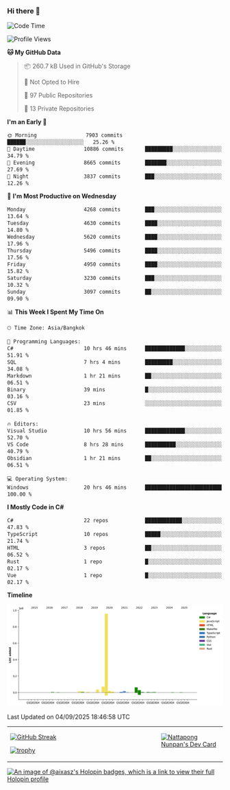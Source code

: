 ### Hi there 👋

<!--START_SECTION:waka-->
![Code Time](http://img.shields.io/badge/Code%20Time-2%2C550%20hrs%2021%20mins-blue)

![Profile Views](http://img.shields.io/badge/Profile%20Views-0-blue)

**🐱 My GitHub Data** 

> 📦 260.7 kB Used in GitHub's Storage 
 > 
> 🚫 Not Opted to Hire
 > 
> 📜 97 Public Repositories 
 > 
> 🔑 13 Private Repositories 
 > 
**I'm an Early 🐤** 

```text
🌞 Morning                7903 commits        ██████░░░░░░░░░░░░░░░░░░░   25.26 % 
🌆 Daytime                10886 commits       █████████░░░░░░░░░░░░░░░░   34.79 % 
🌃 Evening                8665 commits        ███████░░░░░░░░░░░░░░░░░░   27.69 % 
🌙 Night                  3837 commits        ███░░░░░░░░░░░░░░░░░░░░░░   12.26 % 
```
📅 **I'm Most Productive on Wednesday** 

```text
Monday                   4268 commits        ███░░░░░░░░░░░░░░░░░░░░░░   13.64 % 
Tuesday                  4630 commits        ████░░░░░░░░░░░░░░░░░░░░░   14.80 % 
Wednesday                5620 commits        ████░░░░░░░░░░░░░░░░░░░░░   17.96 % 
Thursday                 5496 commits        ████░░░░░░░░░░░░░░░░░░░░░   17.56 % 
Friday                   4950 commits        ████░░░░░░░░░░░░░░░░░░░░░   15.82 % 
Saturday                 3230 commits        ███░░░░░░░░░░░░░░░░░░░░░░   10.32 % 
Sunday                   3097 commits        ██░░░░░░░░░░░░░░░░░░░░░░░   09.90 % 
```


📊 **This Week I Spent My Time On** 

```text
🕑︎ Time Zone: Asia/Bangkok

💬 Programming Languages: 
C#                       10 hrs 46 mins      █████████████░░░░░░░░░░░░   51.91 % 
SQL                      7 hrs 4 mins        █████████░░░░░░░░░░░░░░░░   34.08 % 
Markdown                 1 hr 21 mins        ██░░░░░░░░░░░░░░░░░░░░░░░   06.51 % 
Binary                   39 mins             █░░░░░░░░░░░░░░░░░░░░░░░░   03.16 % 
CSV                      23 mins             ░░░░░░░░░░░░░░░░░░░░░░░░░   01.85 % 

🔥 Editors: 
Visual Studio            10 hrs 56 mins      █████████████░░░░░░░░░░░░   52.70 % 
VS Code                  8 hrs 28 mins       ██████████░░░░░░░░░░░░░░░   40.79 % 
Obsidian                 1 hr 21 mins        ██░░░░░░░░░░░░░░░░░░░░░░░   06.51 % 

💻 Operating System: 
Windows                  20 hrs 46 mins      █████████████████████████   100.00 % 
```

**I Mostly Code in C#** 

```text
C#                       22 repos            ████████████░░░░░░░░░░░░░   47.83 % 
TypeScript               10 repos            █████░░░░░░░░░░░░░░░░░░░░   21.74 % 
HTML                     3 repos             ██░░░░░░░░░░░░░░░░░░░░░░░   06.52 % 
Rust                     1 repo              █░░░░░░░░░░░░░░░░░░░░░░░░   02.17 % 
Vue                      1 repo              █░░░░░░░░░░░░░░░░░░░░░░░░   02.17 % 
```



**Timeline**

![Lines of Code chart](https://raw.githubusercontent.com/aixasz/aixasz/main/assets/bar_graph.png)


 Last Updated on 04/09/2025 18:46:58 UTC
<!--END_SECTION:waka-->

<table>
<tr>
<td width="70%" valign="top">
 
 [![GitHub Streak](http://github-readme-streak-stats.herokuapp.com?user=aixasz&theme=github-dark&hide_border=true&date_format=%5BY%20%5DM%20j)](https://git.io/streak-stats)

 [![trophy](https://github-profile-trophy.vercel.app/?username=aixasz&theme=onedark)](https://github.com/ryo-ma/github-profile-trophy)
 </td>
<td width="30%" valign="top">
 
<a href="https://app.daily.dev/aixasz"><img src="https://api.daily.dev/devcards/403207936e6547c9a85ea449e9f3abe8.png?r=re8" alt="Nattapong Nunpan's Dev Card"/></a>

 </td>
</tr>
</table>

[![An image of @aixasz's Holopin badges, which is a link to view their full Holopin profile](https://holopin.me/aixasz)](https://holopin.io/@aixasz)
 
